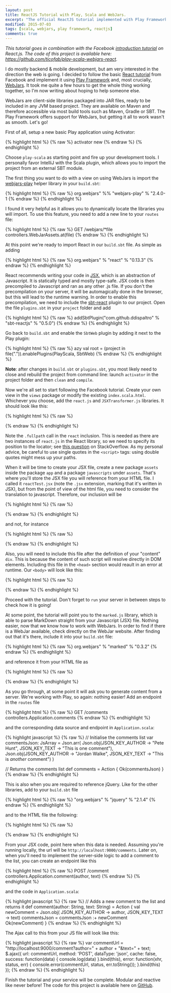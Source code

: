 ```yaml
---
layout: post
title: ReactJS Tutorial with Play, Scala and WebJars.
excerpt: "The official ReactJS tutorial implemented with Play Framework, using Scala and WebJars."
modified: 2015-07-03
tags: [scala, webjars, play framework, reactjs]
comments: true
---
```


*This tutorial goes in combination with the Facebook [introduction tutorial](https://facebook.github.io/react/docs/tutorial.html) on React.js. The code of this project is available here: https://github.com/ticofab/play-scala-webjars-react.*

I do mostly backend & mobile development, but am very interested in the direction the web is going. I decided to follow the basic [React tutorial](https://facebook.github.io/react/docs/tutorial.html) from Facebook and implement it using [Play Framework](https://www.playframework.com) and, most crucially, [WebJars](http://www.webjars.org). It took me quite a few hours to get the whole thing working together, so I'm now writing about hoping to help someone else.

WebJars are client-side libraries packaged into JAR files, ready to be included in any JVM based project. They are available on Maven and therefore accessible via most build tools such as Maven, Gradle or SBT. The Play Framework offers support for WebJars, but getting it all to work wasn't as smooth. Let's go!

First of all, setup a new basic Play application using Activator:

{% highlight html %}
{% raw %}
activator new <your-app-name>
{% endraw %}
{% endhighlight %}

Choose `play-scala` as starting point and fire up your development tools. I personally favor IntelliJ with the Scala plugin, which allows you to import the project from an external SBT module.

The first thing you want to do with a view on using WebJars is import the [webjars-play](http://www.webjars.org/documentation) helper library in your `build.sbt`:

{% highlight html %}
{% raw %}
org.webjars" %% "webjars-play" % "2.4.0-1
{% endraw %}
{% endhighlight %}

I found it very helpful as it allows you to dynamically locate the libraries you will import. To use this feature, you need to add a new line to your `routes` file:

{% highlight html %}
{% raw %}
GET     /webjars/*file                    controllers.WebJarAssets.at(file)
{% endraw %}
{% endhighlight %}

At this point we're ready to import React in our `build.sbt` file. As simple as adding

{% highlight html %}
{% raw %}
org.webjars" % "react" % "0.13.3"
{% endraw %}
{% endhighlight %}

React recommends writing your code in [JSX](https://jsx.github.io), which is an abstraction of Javascript. It is statically typed and mostly type-safe. JSX code is then precompiled to Javascript and ran as any other .js file. If you don't the precompilation on your server, it will be automagically done in the browser, but this will lead to the runtime warning. In order to enable this precompilation, we need to include the [sbt-react](https://github.com/ddispaltro/sbt-reactjs) plugin to our project. Open the file `plugins.sbt` in your `project` folder and add

{% highlight html %}
{% raw %}
addSbtPlugin("com.github.ddispaltro" % "sbt-reactjs" % "0.5.0")
{% endraw %}
{% endhighlight %}

Go back to `build.sbt` and enable the `SbtWeb` plugin by adding it next to the Play plugin:

{% highlight html %}
{% raw %}
azy val root = (project in file(".")).enablePlugins(PlayScala, SbtWeb)
{% endraw %}
{% endhighlight %}

**Note**: after changes in `build.sbt` or `plugins.sbt`, you most likely need to close and rebuild the project from command line: launch `activator` in the project folder and then `clean` and `compile`.

Now we're all set to start following the Facebook tutorial. Create your own view in the `views` package or modify the existing `index.scala.html`. Whichever you choose, add the `react.js` and `JSXTransformer.js` libraries. It should look like this:

{% highlight html %}
{% raw %}
<!DOCTYPE html>
<html>
<head>
    <script type='text/javascript' src='@routes.WebJarAssets.at(WebJarAssets.fullPath("react", "react.js"))'></script>
    <script type='text/javascript' src='@routes.WebJarAssets.at(WebJarAssets.locate("JSXTransformer.js"))'></script>
</head>
<body>
    <div id="content"></div>
</body>
</html>
{% endraw %}
{% endhighlight %}

Note the `.fullpath` call in the `react` inclusion. This is needed as there are two instances of `react.js` in the React library, so we need to specify its position to the locator; see [this question](http://stackoverflow.com/questions/28347769/why-cant-i-access-the-file-react-js-from-the-react-0-12-2-webjar) on StackOverflow. As my personal advice, be careful to use single quotes in the `<script>` tags: using double quotes might mess up your paths.

When it will be time to create your JSX file, create a new package `assets` inside the package `app` and a package `javascripts` under `assets`. That's where you'll store the JSX file you will reference from your HTML file. I called it `reactTest.jsx` (note the `.jsx` extension, marking that it's written in JSX), but from the point of view of the html file, you need to consider the translation to javascript. Therefore, our inclusion will be

{% highlight html %}
{% raw %}
<script type='text/javascript' src='@routes.Assets.versioned("javascripts/reactTest.js")'></script>
{% endraw %}
{% endhighlight %}

and not, for instance

{% highlight html %}
{% raw %}
<script type='text/jsx' src='@routes.Assets.versioned("javascripts/reactTest.jsx")'></script>
{% endraw %}
{% endhighlight %}

Also, you will need to include this file after the definition of your "content" `div`. This is because the content of such script will resolve directly in DOM elements. Including this file in the `<head>` section would reault in an error at runtime. Our `<body>` will look like this:

{% highlight html %}
{% raw %}
<body>
    <div id="content"></div>
    <script type='text/javascript' src='@routes.Assets.versioned("javascripts/reactTest.js")'></script>
</body>
{% endraw %}
{% endhighlight %}

Proceed with the tutorial. Don't forget to `run` your server in between steps to check how it is going!

At some point, the tutorial will point you to the `marked.js` library, which is able to parse MarkDown straight from your Javascript (JSX) file. Nothing easier, now that we know how to work with WebJars. In order to find if there is a WebJar available, check directly on the WebJar website. After finding out that it's there, include it into your `build.sbt` file:

{% highlight html %}
{% raw %}
org.webjars" % "marked" % "0.3.2"
{% endraw %}
{% endhighlight %}

and reference it from your HTML file as

{% highlight html %}
{% raw %}
<script type='text/javascript' src='@routes.WebJarAssets.at(WebJarAssets.locate("marked.js"))'></script>
{% endraw %}
{% endhighlight %}

As you go through, at some point it will ask you to generate content from a server. We're working with Play, so again: nothing easier! Add an endpoint in the `routes` file

{% highlight html %}
{% raw %}
GET     /comments                   controllers.Application.comments
{% endraw %}
{% endhighlight %}

and the corresponding data source and endpoint in `Application.scala`:

{% highlight javascript %}
{% raw %}
// Initialise the comments list
var commentsJson: JsArray = Json.arr(
  Json.obj(JSON_KEY_AUTHOR -> "Pete Hunt", JSON_KEY_TEXT -> "This is one comment"),
  Json.obj(JSON_KEY_AUTHOR -> "Jordan Walke", JSON_KEY_TEXT -> "This is *another* comment")
)

// Returns the comments list
def comments = Action {
  Ok(commentsJson)
}
{% endraw %}
{% endhighlight %}

This is also when you are required to reference jQuery. Like for the other libraries, add to your `build.sbt` file

{% highlight html %}
{% raw %}
"org.webjars" % "jquery" % "2.1.4"
{% endraw %}
{% endhighlight %}

and to the HTML file the following:

{% highlight html %}
{% raw %}
<script type='text/javascript' src='@routes.WebJarAssets.at(WebJarAssets.locate("jquery.js"))'></script>
{% endraw %}
{% endhighlight %}

From your JSX code, point here when this data is needed. Assuming you're running locally, the url will be `http://localhost:9000/comments`. Later on, when you'll need to implement the server-side logic to add a comment to the list, you can create an endpoint like this

{% highlight html %}
{% raw %}
POST    /comment                    controllers.Application.comment(author, text)
{% endraw %}
{% endhighlight %}

and the code in `Application.scala`:

{% highlight javascript %}
{% raw %}
// Adds a new comment to the list and returns it
def comment(author: String, text: String) = Action {
  val newComment = Json.obj(
    JSON_KEY_AUTHOR -> author,
    JSON_KEY_TEXT -> text)
  commentsJson = commentsJson :+ newComment
  Ok(newComment)
}
{% endraw %}
{% endhighlight %}

The Ajax call to this from your JS file will look like this:

{% highlight javascript %}
{% raw %}
var commentUrl = "http://localhost:9000/comment?author=" + author + "&text=" + text;
$.ajax({
  url: commentUrl,
  method: 'POST',
  dataType: 'json',
  cache: false,
  success: function(data) {
    console.log(data)
  }.bind(this),
  error: function(xhr, status, err) {
    console.error(commentUrl, status, err.toString());
  }.bind(this)
});
{% endraw %}
{% endhighlight %}

Finish the tutorial and your service will be complete. Modular and reactive like never before! The code for this project is available here on [GitHub](https://github.com/ticofab/play-scala-webjars-react).
